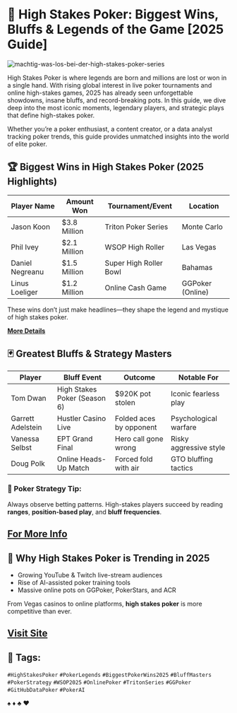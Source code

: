# 🎰 High Stakes Poker: Biggest Wins, Bluffs & Legends of the Game [2025 Guide]

![machtig-was-los-bei-der-high-stakes-poker-series](https://github.com/user-attachments/assets/b21ce26e-54c5-45e5-8785-f22e0fca9596)

High Stakes Poker is where legends are born and millions are lost or won in a single hand. With rising global interest in live poker tournaments and online high-stakes games, 2025 has already seen unforgettable showdowns, insane bluffs, and record-breaking pots. In this guide, we dive deep into the most iconic moments, legendary players, and strategic plays that define high-stakes poker.

Whether you’re a poker enthusiast, a content creator, or a data analyst tracking poker trends, this guide provides unmatched insights into the world of elite poker.

## 🏆 Biggest Wins in High Stakes Poker (2025 Highlights)

| Player Name       | Amount Won     | Tournament/Event        | Location         |
|-------------------|----------------|--------------------------|------------------|
| Jason Koon        | $3.8 Million   | Triton Poker Series      | Monte Carlo      |
| Phil Ivey         | $2.1 Million   | WSOP High Roller         | Las Vegas        |
| Daniel Negreanu   | $1.5 Million   | Super High Roller Bowl   | Bahamas          |
| Linus Loeliger    | $1.2 Million   | Online Cash Game         | GGPoker (Online) |

These wins don’t just make headlines—they shape the legend and mystique of high stakes poker.

[**More Details**](https://bitly.cx/Wzv00)

## 🃏 Greatest Bluffs & Strategy Masters

| Player            | Bluff Event                | Outcome               | Notable For          |
|------------------|----------------------------|------------------------|----------------------|
| Tom Dwan         | High Stakes Poker (Season 6)| $920K pot stolen       | Iconic fearless play |
| Garrett Adelstein| Hustler Casino Live         | Folded aces by opponent| Psychological warfare |
| Vanessa Selbst   | EPT Grand Final             | Hero call gone wrong   | Risky aggressive style|
| Doug Polk        | Online Heads-Up Match       | Forced fold with air   | GTO bluffing tactics |

### 🧠 Poker Strategy Tip:
Always observe betting patterns. High-stakes players succeed by reading **ranges**, **position-based play**, and **bluff frequencies**.

[For More Info](https://bitly.cx/YAxD)
---

## 🚀 Why High Stakes Poker is Trending in 2025

- Growing YouTube & Twitch live-stream audiences  
- Rise of AI-assisted poker training tools  
- Massive online pots on GGPoker, PokerStars, and ACR  

From Vegas casinos to online platforms, **high stakes poker** is more competitive than ever.

[Visit Site](https://bitly.cx/Z1tlo)
---

## 📌 Tags:

`#HighStakesPoker` `#PokerLegends` `#BiggestPokerWins2025` `#BluffMasters` `#PokerStrategy` `#WSOP2025` `#OnlinePoker` `#TritonSeries` `#GGPoker` `#GitHubDataPoker` `#PokerAI`

♠️ ♦️ ♣️ ♥️
